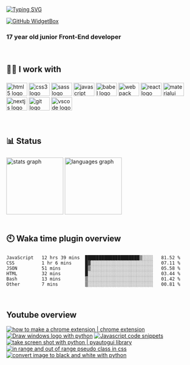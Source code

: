 [![Typing SVG](https://readme-typing-svg.demolab.com?font=Fira+Code&pause=1000&width=435&height=30&lines=Welcome+to+my+Github+page)](https://git.io/typing-svg)

[![GitHub WidgetBox](https://github-widgetbox.vercel.app/api/profile?username=amirhosseinbanaei&data=followers,repositories,stars,commits&theme=darkmode&width=350)](https://github.com/Jurredr/github-widgetbox)

<h3 align="left">17 year old junior Front-End developer</h3>

<br clear="both">

###

<h2 align="left">🧑‍💻 I work with</h2>

###


<div align="left">
  <img src="https://cdn.jsdelivr.net/gh/devicons/devicon/icons/html5/html5-original.svg" height="35" width="55" alt="html5 logo"  />
  <img src="https://cdn.jsdelivr.net/gh/devicons/devicon/icons/css3/css3-original.svg" height="35" width="55" alt="css3 logo"  />
  <img src="https://cdn.jsdelivr.net/gh/devicons/devicon/icons/sass/sass-original.svg" height="35" width="55" alt="sass logo"  />
  <img src="https://cdn.jsdelivr.net/gh/devicons/devicon/icons/javascript/javascript-original.svg" height="35" width="55" alt="javascript logo"  />
  <img src="https://cdn.jsdelivr.net/gh/devicons/devicon/icons/babel/babel-original.svg" height="35" width="55" alt="babel logo"  />
  <img src="https://cdn.jsdelivr.net/gh/devicons/devicon/icons/webpack/webpack-original.svg" height="35" width="55" alt="webpack logo"  />
  <img src="https://cdn.jsdelivr.net/gh/devicons/devicon/icons/react/react-original.svg" height="35" width="55" alt="react logo"  />
  <img src="https://cdn.jsdelivr.net/gh/devicons/devicon/icons/materialui/materialui-original.svg" height="35" width="55" alt="materialui logo"  />
  <img src="https://cdn.jsdelivr.net/gh/devicons/devicon/icons/nextjs/nextjs-original.svg" height="35" width="55" alt="nextjs logo"  />
  <img src="https://cdn.jsdelivr.net/gh/devicons/devicon/icons/git/git-original.svg" height="35" width="55" alt="git logo"  />
  <img src="https://cdn.jsdelivr.net/gh/devicons/devicon/icons/vscode/vscode-original.svg" height="35" width="55" alt="vscode logo"  />
</div>

<br clear="both">

<!-- <h2 align="left">🔗 Social</h2>

###

<div align="left">
  <img src="https://raw.githubusercontent.com/maurodesouza/profile-readme-generator/master/src/assets/icons/social/gmail/default.svg" width="55" height="35" alt="gmail logo"  />
  <img src="https://raw.githubusercontent.com/maurodesouza/profile-readme-generator/master/src/assets/icons/social/linkedin/default.svg" width="55" height="35" alt="linkedin logo"  />
  <img src="https://raw.githubusercontent.com/maurodesouza/profile-readme-generator/master/src/assets/icons/social/youtube/default.svg" width="55" height="35" alt="youtube logo"  />
  <img src="https://raw.githubusercontent.com/maurodesouza/profile-readme-generator/master/src/assets/icons/social/instagram/default.svg" width="55" height="35" alt="instagram logo"  />
</div> -->

<br clear="both">

<h2 align="left">📊 Status</h2>

###

<div align="left">
  <img src="https://github-readme-stats.vercel.app/api?hide_title=true&hide_rank=false&show_icons=true&include_all_commits=false&count_private=false&disable_animations=false&theme=shades-of-purple&locale=en&hide_border=true&username=amirhosseinbanaei" height="150" alt="stats graph"  />
  <img src="https://github-readme-stats.vercel.app/api/top-langs?locale=en&hide_title=false&layout=compact&card_width=350&langs_count=6&theme=shades-of-purple&hide_border=true&username=amirhosseinbanaei" height="150" alt="languages graph"  />
</div>

<br clear="both">

###

<h2 align="left">🕙 Waka time plugin overview</h2>

###

<!--START_SECTION:waka-->

```text
JavaScript   12 hrs 39 mins  ████████████████████▒░░░░   81.52 %
CSS          1 hr 6 mins     █▓░░░░░░░░░░░░░░░░░░░░░░░   07.11 %
JSON         51 mins         █▒░░░░░░░░░░░░░░░░░░░░░░░   05.58 %
HTML         32 mins         █░░░░░░░░░░░░░░░░░░░░░░░░   03.44 %
Bash         13 mins         ▒░░░░░░░░░░░░░░░░░░░░░░░░   01.42 %
Other        7 mins          ▒░░░░░░░░░░░░░░░░░░░░░░░░   00.81 %
```

<!--END_SECTION:waka-->

<br clear="both">

###

<h2 align="left">Youtube overview</h2>

<!-- BEGIN YOUTUBE-CARDS -->
[![how to make a chrome extension | chrome extension](https://ytcards.demolab.com/?id=OInxNkw6rPU&title=how+to+make+a+chrome+extension+%7C+chrome+extension&lang=en&timestamp=1679779762&background_color=%230d1117&title_color=%23ffffff&stats_color=%23dedede&width=250 "how to make a chrome extension | chrome extension")](https://www.youtube.com/watch?v=OInxNkw6rPU)
[![Draw windows logo with python](https://ytcards.demolab.com/?id=qaM6jVI5HNg&title=Draw+windows+logo+with+python&lang=en&timestamp=1663096501&background_color=%230d1117&title_color=%23ffffff&stats_color=%23dedede&width=250 "Draw windows logo with python")](https://www.youtube.com/watch?v=qaM6jVI5HNg)
[![Javascript code snippets](https://ytcards.demolab.com/?id=oSlgJA80aTc&title=Javascript+code+snippets&lang=en&timestamp=1663010104&background_color=%230d1117&title_color=%23ffffff&stats_color=%23dedede&width=250 "Javascript code snippets")](https://www.youtube.com/watch?v=oSlgJA80aTc)
[![take screen shot with python | pyautogui library](https://ytcards.demolab.com/?id=C8uXYEtulZk&title=take+screen+shot+with+python+%7C+pyautogui+library&lang=en&timestamp=1662923700&background_color=%230d1117&title_color=%23ffffff&stats_color=%23dedede&width=250 "take screen shot with python | pyautogui library")](https://www.youtube.com/watch?v=C8uXYEtulZk)
[![in range and out of range pseudo class in css](https://ytcards.demolab.com/?id=znzCsKMgWbU&title=in+range+and+out+of+range+pseudo+class+in+css&lang=en&timestamp=1662837303&background_color=%230d1117&title_color=%23ffffff&stats_color=%23dedede&width=250 "in range and out of range pseudo class in css")](https://www.youtube.com/watch?v=znzCsKMgWbU)
[![convert image to black and white with python](https://ytcards.demolab.com/?id=uwvmESppWH0&title=convert+image+to+black+and+white+with+python&lang=en&timestamp=1662750902&background_color=%230d1117&title_color=%23ffffff&stats_color=%23dedede&width=250 "convert image to black and white with python")](https://www.youtube.com/watch?v=uwvmESppWH0)
<!-- END YOUTUBE-CARDS -->
